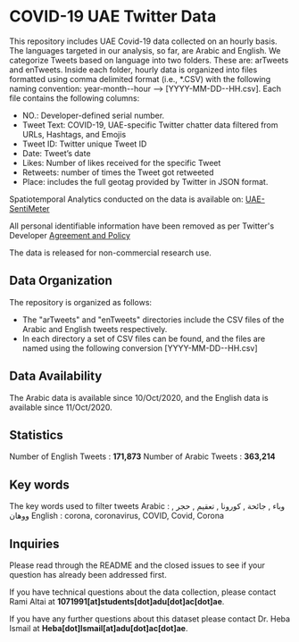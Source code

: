 # COVID-19 UAE Twitter Data
 
This repository includes UAE Covid-19 data collected on an hourly basis. The languages targeted in our analysis, so far, are Arabic and English. We categorize Tweets based on language into two folders. These are: arTweets and enTweets. Inside each folder, hourly data is organized into files formatted using comma delimited format (i.e., *.CSV) with the following naming convention: year-month--hour --> [YYYY-MM-DD--HH.csv]. Each file contains the following columns:
* NO.: Developer-defined serial number.
* Tweet Text: COVID-19, UAE-specific Twitter chatter data filtered from URLs, Hashtags, and Emojis 
* Tweet ID: Twitter unique Tweet ID
* Date: Tweet’s date
* Likes: Number of likes received for the specific Tweet
* Retweets: number of times the Tweet got retweeted
* Place: includes the full geotag provided by Twitter in JSON format. 

Spatiotemporal Analytics conducted on the data is available on: [UAE-SentiMeter](https://www.adu.ac.ae/UAE-Sentimeter)

All personal identifiable information have been removed as per Twitter's Developer [Agreement and Policy](https://developer.twitter.com/en/developer-terms/agreement-and-policy)

The data is released for non-commercial research use.

## Data Organization

The repository is organized as follows:
* The "arTweets" and "enTweets" directories include the CSV files of the Arabic and English tweets respectively.
* In each directory a set of CSV files can be found, and the files are named using the following conversion [YYYY-MM-DD--HH.csv]

## Data Availability

The Arabic data is available since 10/Oct/2020, and the English data is available since 11/Oct/2020. 

## Statistics 

Number of English Tweets : **171,873**
Number of Arabic Tweets : **363,214**

## Key words 

The key words used to filter tweets
Arabic : وباء , جائحة , كورونا , تعقيم , حجر , ووهان 
English : corona, coronavirus, COVID, Covid, Corona

## Inquiries

Please read through the README and the closed issues to see if your question has already been addressed first. 

If you have technical questions about the data collection, please contact Rami Altai at **1071991[at]students[dot]adu[dot]ac[dot]ae**.

If you have any further questions about this dataset please contact Dr. Heba Ismail at **Heba[dot]Ismail[at]adu[dot]ac[dot]ae**.
